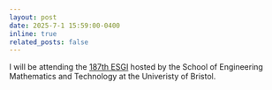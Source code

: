 ```yaml
---
layout: post
date: 2025-7-1 15:59:00-0400
inline: true
related_posts: false
---
```


I will be attending the [187th ESGI](https://engmaths.github.io/esgi187/) hosted by
the School of Engineering Mathematics and Technology at the Univeristy of Bristol.
